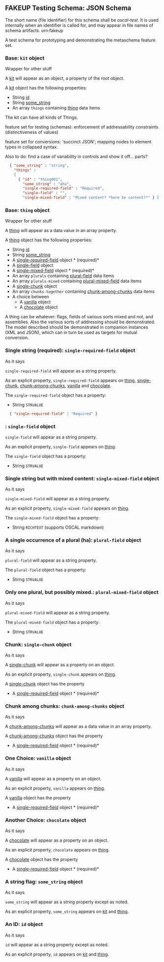  

## FAKEUP Testing Schema: JSON Schema 

The short name (file identifier) for this schema shall be *oscal-test*. It is used internally when an identifier is called for, and may appear in file names of schema artifacts. urn:fakeup  

A test schema for prototyping and demonstrating the metaschema feature set.  

### **Base**: `kit` object

Wrapper for other stuff

A [kit](#base-kit-object) will appear as an object, a property of the root object.

A [kit](#base-kit-object) object has the following properties:

* String [id](#an-id-id-object)
* String [some_string](#a-string-flag-somestring-object) 
* An array `things` containing [thing](#base-thing-object) data items   

The kit can have all kinds of Things. 

feature set for testing (schemas): enforcement of addressability constraints (distinctiveness of values) 

feature set for conversions: 'succinct JSON'; mapping nodes to element types in collapsed syntax. 

Also to do: find a case of variability in controls and show it off... parts?

```json
  { "some_string" : "string",
    "things" : 
    [ 
      { "id" : "thing001",
        "some_string" : "aha",
        "single-required-field" : "Required",
        "single-field" : "",
        "single-mixed-field" : "Mixed content? *here be content?*" } ] }
```
 

### **Base**: `thing` object

Wrapper for other stuff

A [thing](#base-thing-object) will appear as a data value in an array property.

A [thing](#base-thing-object) object has the following properties:

* String [id](#an-id-id-object)
* String [some_string](#a-string-flag-somestring-object) 
* A [single-required-field](#single-string-required-single-required-field-object) object * (required)*  
* A [single-field](#-single-field-object) object  
* A [single-mixed-field](#single-string-but-with-mixed-content-single-mixed-field-object) object * (required)*  
* An array `plurals` containing [plural-field](#a-single-occurrence-of-a-plural-ha-plural-field-object) data items  
* An array `plurals-mixed` containing [plural-mixed-field](#only-one-plural-but-possibly-mixed-plural-mixed-field-object) data items  
* A [single-chunk](#chunk-single-chunk-object) object  
* An array `chunks-together` containing [chunk-among-chunks](#chunk-among-chunks-chunk-among-chunks-object) data items  
* A choice between  
  * A [vanilla](#one-choice-vanilla-object) object  
  * A [chocolate](#another-choice-chocolate-object) object    

A thing can be whatever: flags, fields of various sorts mixed and not, and assemblies. Also the various sorts of addressing should be demonstrated. The model described should be demonstrated in companion instances (XML and JSON), which can in turn be used as targets for mutual conversion.  

### **Single string (required)**: `single-required-field` object

As it says

`single-required-field` will appear as a string property.

As an explicit property, `single-required-field` appears on [thing](#base-thing-object), [single-chunk](#chunk-single-chunk-object), [chunk-among-chunks](#chunk-among-chunks-chunk-among-chunks-object), [vanilla](#one-choice-vanilla-object) and [chocolate](#another-choice-chocolate-object).

The `single-required-field` object has a property:

* String `STRVALUE`

```json
  { "single-required-field" : "Required" }
```
 

### : `single-field` object

`single-field` will appear as a string property.

As an explicit property, `single-field` appears on [thing](#base-thing-object).

The `single-field` object has a property:

* String `STRVALUE` 

### **Single string but with mixed content**: `single-mixed-field` object

As it says

`single-mixed-field` will appear as a string property.

As an explicit property, `single-mixed-field` appears on [thing](#base-thing-object).

The `single-mixed-field` object has a property:

* String `RICHTEXT` (supports OSCAL markdown) 

### **A single occurrence of a plural (ha)**: `plural-field` object

As it says

`plural-field` will appear as a string property.

The `plural-field` object has a property:

* String `STRVALUE` 

### **Only one plural, but possibly mixed.**: `plural-mixed-field` object

As it says

`plural-mixed-field` will appear as a string property.

The `plural-mixed-field` object has a property:

* String `STRVALUE` 

### **Chunk**: `single-chunk` object

As it says

A [single-chunk](#chunk-single-chunk-object) will appear as a property on an object.

As an explicit property, `single-chunk` appears on [thing](#base-thing-object).

A [single-chunk](#chunk-single-chunk-object) object has the property
 
* A [single-required-field](#single-string-required-single-required-field-object) object * (required)*   

### **Chunk among chunks**: `chunk-among-chunks` object

As it says

A [chunk-among-chunks](#chunk-among-chunks-chunk-among-chunks-object) will appear as a data value in an array property.

A [chunk-among-chunks](#chunk-among-chunks-chunk-among-chunks-object) object has the property
 
* A [single-required-field](#single-string-required-single-required-field-object) object * (required)*   

### **One Choice**: `vanilla` object

As it says

A [vanilla](#one-choice-vanilla-object) will appear as a property on an object.

As an explicit property, `vanilla` appears on [thing](#base-thing-object).

A [vanilla](#one-choice-vanilla-object) object has the property
 
* A [single-required-field](#single-string-required-single-required-field-object) object * (required)*   

### **Another Choice**: `chocolate` object

As it says

A [chocolate](#another-choice-chocolate-object) will appear as a property on an object.

As an explicit property, `chocolate` appears on [thing](#base-thing-object).

A [chocolate](#another-choice-chocolate-object) object has the property
 
* A [single-required-field](#single-string-required-single-required-field-object) object * (required)*   

### **A string flag**: `some_string` object 

As it says 

`some_string` will appear as a string property except as noted.

As an explicit property, `some_string` appears on [kit](#base-kit-object) and [thing](#base-thing-object). 

### **An ID**: `id` object 

As it says 

`id` will appear as a string property except as noted.

As an explicit property, `id` appears on [kit](#base-kit-object) and [thing](#base-thing-object). 